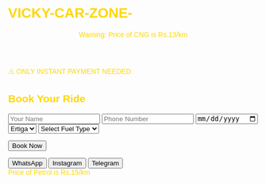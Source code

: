 #  VICKY-CAR-ZONE-
<!DOCTYPE html><html lang="en">
<head>
  <meta charset="UTF-8">
  <meta name="viewport" content="width=device-width, initial-scale=1.0">
  <title>Online Car Booking</title>
  <style>
    body {
      margin: 0;
      font-family: Arial, sans-serif;
      background: url('https://wallpapercave.com/wp/wp4676584.jpg') no-repeat center center fixed;
      background-size: cover;
      color: #ffd700;
      position: relative;
      overflow-x: hidden;
    }.floating-cars {
  position: absolute;
  top: 0;
  left: 0;
  width: 100%;
  height: 100%;
  background: url('https://i.imgur.com/v0J4IUZ.png') repeat;
  opacity: 0.05;
  animation: float 60s linear infinite;
  z-index: 0;
}

@keyframes float {
  from { background-position: 0 0; }
  to { background-position: 1000px 0; }
}

header, .booking-form, .contact-info, footer, .warning-msg {
  position: relative;
  z-index: 1;
}

header, footer, .booking-form {
  border: 2px solid gold;
  border-radius: 10px;
  margin: 10px;
}

header {
  background-color: rgba(0, 0, 0, 0.8);
  text-align: center;
  padding: 1em;
  font-size: 1.5em;
  font-weight: bold;
  color: gold;
}

.booking-form {
  background-color: rgba(0, 0, 0, 0.7);
  max-width: 500px;
  margin: 20px auto;
  padding: 30px;
  border-radius: 10px;
  box-shadow: 0 0 15px gold;
}

.booking-form input, .booking-form select, .booking-form button {
  width: 100%;
  padding: 10px;
  margin: 10px 0;
  border: none;
  border-radius: 5px;
  font-size: 1em;
}

.booking-form input, .booking-form select {
  background: #222;
  color: gold;
}

.booking-form button {
  background: gold;
  color: black;
  font-weight: bold;
  cursor: pointer;
}

.contact-info {
  text-align: center;
  margin: 20px;
  color: gold;
}

.contact-info button {
  background: gold;
  border: none;
  padding: 10px 20px;
  margin: 5px;
  border-radius: 5px;
  cursor: pointer;
  color: black;
  font-weight: bold;
}

.contact-info a {
  text-decoration: none;
}

.warning-msg {
  text-align: center;
  font-weight: bold;
  color: red;
  margin: 10px auto;
  font-size: 1.2em;
}

footer {
  text-align: center;
  padding: 1em;
  background-color: rgba(0, 0, 0, 0.8);
  color: gold;
  font-size: 1.2em;
  font-weight: bold;
  position: fixed;
  bottom: 0;
  width: 100%;
}

  </style>
</head>
<body>
  <div class="floating-cars"></div>  <header>
    Warning: Price of CNG is Rs.13/km
  </header>  <div class="warning-msg">
    ⚠️ ONLY INSTANT PAYMENT NEEDED
  </div>  <div class="booking-form">
    <h2>Book Your Ride</h2>
    <form id="bookingForm">
      <input type="text" id="name" placeholder="Your Name" required>
      <input type="tel" id="phone" placeholder="Phone Number" required>
      <input type="date" id="date" required><select id="car_type" required>
    <option value="Ertiga">Ertiga</option>
  </select>

  <select id="fuel_type" required>
    <option value="">Select Fuel Type</option>
    <option value="CNG">CNG</option>
    <option value="Petrol">Petrol</option>
  </select>

  <button type="submit">Book Now</button>
</form>

  </div>  <div class="contact-info">
    <button onclick="window.open('https://wa.me/916375961963', '_blank')">WhatsApp</button>
    <button onclick="window.open('https://www.instagram.com/viicky_rajgarh_007?igsh=dzlzZzMzOTFleDJ2', '_blank')">Instagram</button>
    <button onclick="window.open('https://t.me/viicky_rajgarh_007', '_blank')">Telegram</button>
  </div>  <footer>
    Price of Petrol is Rs.15/km
  </footer>  <script>
    document.getElementById('bookingForm').addEventListener('submit', function(e) {
      e.preventDefault();

      const name = document.getElementById('name').value;
      const phone = document.getElementById('phone').value;
      const date = document.getElementById('date').value;
      const carType = document.getElementById('car_type').value;
      const fuelType = document.getElementById('fuel_type').value;

      const message = `*New Booking Request*%0AName: ${name}%0APhone: ${phone}%0ADate: ${date}%0ACar Type: ${carType}%0AFuel Type: ${fuelType}`;
      const whatsappUrl = `https://wa.me/916375961963?text=${message}`;

      window.open(whatsappUrl, '_blank');
    });
  </script></body>
</html>

